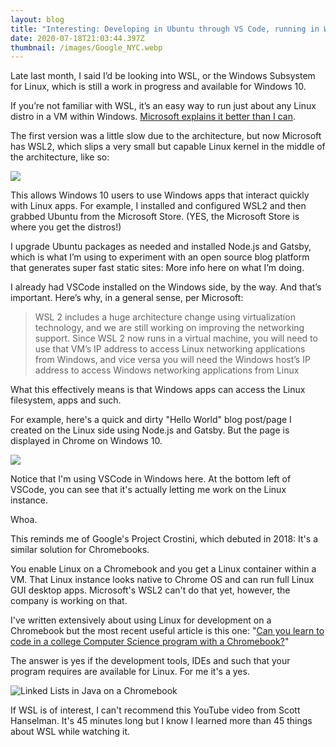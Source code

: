 ```yaml
---
layout: blog
title: "Interesting: Developing in Ubuntu through VS Code, running in WSL2"
date: 2020-07-18T21:03:44.397Z
thumbnail: /images/Google_NYC.webp
---
```

Late last month, I said I’d be looking into WSL, or the Windows Subsystem for Linux, which is still a work in progress and available for Windows 10.

If you’re not familiar with WSL, it’s an easy way to run just about any Linux distro in a VM within Windows. [Microsoft explains it better than I can](https://devblogs.microsoft.com/commandline/wsl-2-is-now-available-in-windows-insiders/).

The first version was a little slow due to the architecture, but now Microsoft has WSL2, which slips a very small but capable Linux kernel in the middle of the architecture, like so:

![](/images/wsl-2-architecture.jpg)

This allows Windows 10 users to use Windows apps that interact quickly with Linux apps. For example, I installed and configured WSL2 and then grabbed Ubuntu from the Microsoft Store. (YES, the Microsoft Store is where you get the distros!)

I upgrade Ubuntu packages as needed and installed Node.js and Gatsby, which is what I’m using to experiment with an open source blog platform that generates super fast static sites: More info here on what I’m doing.

I already had VSCode installed on the Windows side, by the way. And that’s important. Here’s why, in a general sense, per Microsoft:

> WSL 2 includes a huge architecture change using virtualization technology, and we are still working on improving the networking support. Since WSL 2 now runs in a virtual machine, you will need to use that VM’s IP address to access Linux networking applications from Windows, and vice versa you will need the Windows host’s IP address to access Windows networking applications from Linux

What this effectively means is that Windows apps can access the Linux filesystem, apps and such.

For example, here's a quick and dirty "Hello World" blog post/page I created on the Linux side using Node.js and Gatsby. But the page is displayed in Chrome on Windows 10.

![](/images/gatsby-in-wsl2.jpg)

Notice that I'm using VSCode in Windows here. At the bottom left of VSCode, you can see that it's actually letting me work on the Linux instance. 

Whoa.

This reminds me of Google's Project Crostini, which debuted in 2018: It's a similar solution for Chromebooks. 

You enable Linux on a Chromebook and you get a Linux container within a VM. That Linux instance looks native to Chrome OS and can run full Linux GUI desktop apps. Microsoft's WSL2 can't do that yet, however, the company is working on that.

I've written extensively about using Linux for development on a Chromebook but the most recent useful article is this one: "[Can you learn to code in a college Computer Science program with a Chromebook?](https://www.aboutchromebooks.com/news/can-you-learn-to-code-in-a-college-computer-science-program-with-a-chromebook/)"

The answer is yes if the development tools, IDEs and such that your program requires are available for Linux. For me it's a yes.

![](/images/linked-lists-in-java-on-a-chromebook.jpg "Linked Lists in Java on a Chromebook")

If WSL is of interest, I can't recommend this YouTube video from Scott Hanselman. It's 45 minutes long but I know I learned more than 45 things about WSL while watching it.